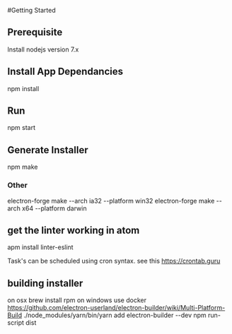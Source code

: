
#Getting Started

## Prerequisite
Install nodejs version 7.x


## Install App Dependancies
npm install

## Run
npm start

## Generate Installer
npm make

### Other
electron-forge make --arch ia32 --platform win32
electron-forge make --arch x64 --platform darwin

## get the linter working in atom
apm install linter-eslint

Task's can be scheduled using cron syntax. see this https://crontab.guru

## building installer
on osx brew install rpm
on windows use docker https://github.com/electron-userland/electron-builder/wiki/Multi-Platform-Build
./node_modules/yarn/bin/yarn add electron-builder --dev
npm run-script dist

